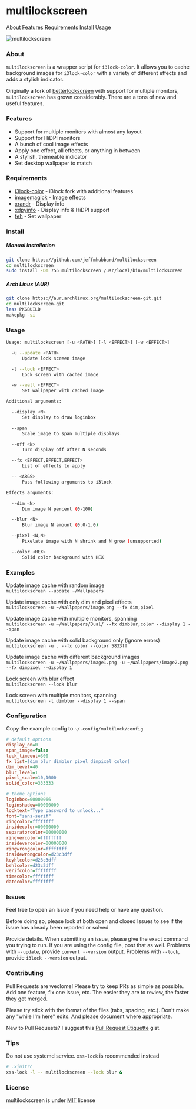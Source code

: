 ﻿# multilockscreen
  
[About](#about) [Features](#features) [Requirements](#requirements) [Install](#install) [Usage](#usage)
  
![multilockscreen](https://camo.githubusercontent.com/bd90f582f8fea8467dc59b8b9c5f154aa1dff00f/68747470733a2f2f692e696d6775722e636f6d2f4a5a6139644c432e706e67)
  
### About
`multilockscreen` is a wrapper script for `i3lock-color`. It allows you to cache background images for `i3lock-color` with a variety of different effects and adds a stylish indicator.
  
Originally a fork of [betterlockscreen](https://github.com/pavanjadhaw/betterlockscreen) with support for multiple monitors, `multilockscreen` has grown considerably. There are a tons of new and useful features.
  
### Features
- Support for multiple monitors with almost any layout
- Support for HiDPI monitors
- A bunch of cool image effects
- Apply one effect, all effects, or anything in between
- A stylish, themeable indicator
- Set desktop wallpaper to match
  
### Requirements
- [i3lock-color](https://github.com/PandorasFox/i3lock-color) - i3lock fork with additional features  
- [imagemagick](https://www.imagemagick.org/) - Image effects  
- [xrandr](https://www.x.org/) - Display info  
- [xdpyinfo](https://www.x.org/) - Display info & HiDPI support
- [feh](https://feh.finalrewind.org/) - Set wallpaper  
  
### Install
##### Manual Installation
```bash
git clone https://github.com/jeffmhubbard/multilockscreen
cd multilockscreen
sudo install -Dm 755 multilockscreen /usr/local/bin/multilockscreen
```
##### Arch Linux (AUR)
```bash
git clone https://aur.archlinux.org/multilockscreen-git.git
cd multilockscreen-git
less PKGBUILD
makepkg -si
```
  
### Usage
```bash
Usage: multilockscreen [-u <PATH>] [-l <EFFECT>] [-w <EFFECT>]

  -u --update <PATH>
      Update lock screen image

  -l --lock <EFFECT>
      Lock screen with cached image

  -w --wall <EFFECT>
      Set wallpaper with cached image

Additional arguments:

  --display <N>
      Set display to draw loginbox

  --span
      Scale image to span multiple displays

  --off <N>
      Turn display off after N seconds

  --fx <EFFECT,EFFECT,EFFECT>
      List of effects to apply

  -- <ARGS>
      Pass following arguments to i3lock

Effects arguments:

  --dim <N>
      Dim image N percent (0-100)

  --blur <N>
      Blur image N amount (0.0-1.0)

  --pixel <N,N>
      Pixelate image with N shrink and N grow (unsupported)

  --color <HEX>
      Solid color background with HEX
```
  
### Examples
Update image cache with random image  
`multilockscreen --update ~/Wallpapers`  

Update image cache with only dim and pixel effects  
`multilockscreen -u ~/Wallpapers/image.png --fx dim,pixel`  

Update image cache with multiple monitors, spanning  
`multilockscreen -u ~/Wallpapers/Dual/ --fx dimblur,color --display 1 --span`  

Update image cache with solid background only (ignore errors)  
`multilockscreen -u . --fx color --color 5833ff`  

Update image cache with different background images  
`multilockscreen -u ~/Wallpapers/image1.png -u ~/Wallpapers/image2.png --fx dimpixel --display 1`  

Lock screen with blur effect  
`multilockscreen --lock blur`  

Lock screen with multiple monitors, spanning  
`multilockscreen -l dimblur --display 1 --span`  
  
### Configuration
Copy the example config to `~/.config/multilock/config`  
```ini
# default options
display_on=0
span_image=false
lock_timeout=300
fx_list=(dim blur dimblur pixel dimpixel color)
dim_level=40
blur_level=1
pixel_scale=10,1000
solid_color=333333

# theme options
loginbox=00000066
loginshadow=00000000
locktext="Type password to unlock..."
font="sans-serif"
ringcolor=ffffffff
insidecolor=00000000
separatorcolor=00000000
ringvercolor=ffffffff
insidevercolor=00000000
ringwrongcolor=ffffffff
insidewrongcolor=d23c3dff
keyhlcolor=d23c3dff
bshlcolor=d23c3dff
verifcolor=ffffffff
timecolor=ffffffff
datecolor=ffffffff
```
  
### Issues
Feel free to open an Issue if you need help or have any question.

Before doing so, please look at both open and closed Issues to see if the issue has already been reported or solved.

Provide details. When submitting an issue, please give the exact command you trying to run. If you are using the config file, post that as well. Problems with `--update`, provide `convert --version` output. Problems with `--lock`, provide `i3lock --version` output.
  
### Contributing
Pull Requests are weclome! Please try to keep PRs as simple as possible. Add one feature, fix one issue, etc. The easier they are to review, the faster they get merged.

Please try stick with the format of the files (tabs, spacing, etc.). Don't make any "while I'm here" edits. And please document where appropriate.

New to Pull Requests? I suggest this [Pull Request Etiquette](https://gist.github.com/mikepea/863f63d6e37281e329f8) gist.
  
### Tips
Do not use systemd service. `xss-lock` is recommended instead  
```bash
# .xinitrc
xss-lock -l -- multilockscreen --lock blur &
```
  
### License
multilockscreen is under [MIT](https://github.com/jeffmhubbard/multilockscreen/blob/multi-monitor/LICENSE) license
